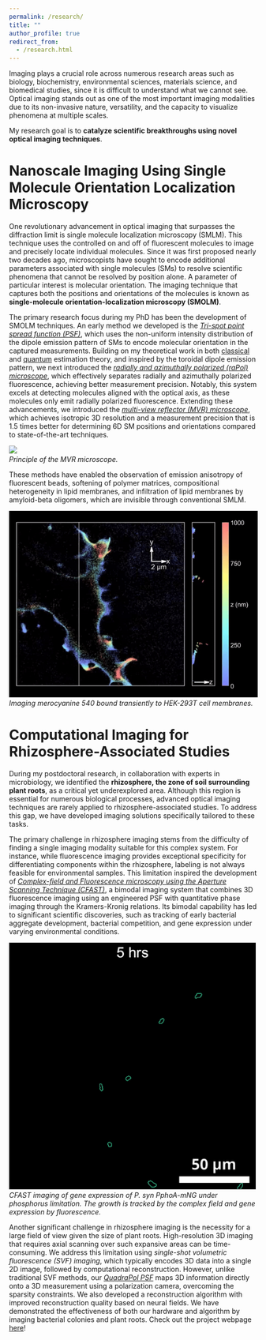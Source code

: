 ```yaml
---
permalink: /research/
title: ""
author_profile: true
redirect_from:
  - /research.html
---
```


Imaging plays a crucial role across numerous research areas such as biology, biochemistry, environmental sciences, materials science, and biomedical studies, since it is difficult to understand what we cannot see. Optical imaging stands out as one of the most important imaging modalities due to its non-invasive nature, versatility, and the capacity to visualize phenomena at multiple scales.

My research goal is to **catalyze scientific breakthroughs using novel optical imaging techniques**.

# Nanoscale Imaging Using Single Molecule Orientation Localization Microscopy

One revolutionary advancement in optical imaging that surpasses the diffraction limit is single molecule localization microscopy (SMLM). This technique uses the controlled on and off of fluorescent molecules to image and precisely locate individual molecules. Since it was first proposed nearly two decades ago, microscopists have sought to encode additional parameters associated with single molecules (SMs) to resolve scientific phenomena that cannot be resolved by position alone. A parameter of particular interest is molecular orientation. The imaging technique that captures both the positions and orientations of the molecules is known as **single-molecule orientation-localization microscopy (SMOLM)**. 

The primary research focus during my PhD has been the development of SMOLM techniques. An early method we developed is the [*Tri-spot point spread function (PSF)*](https://pubs.aip.org/aip/apl/article/113/3/031103/36984), which uses the non-uniform intensity distribution of the dipole emission pattern of SMs to encode molecular orientation in the captured measurements. Building on my theoretical work in both [classical](https://journals.aps.org/prl/abstract/10.1103/PhysRevLett.122.198301) and [quantum](https://journals.aps.org/prresearch/abstract/10.1103/PhysRevResearch.2.033114) estimation theory, and inspired by the toroidal dipole emission pattern, we next introduced the [*radially and azimuthally polarized (raPol) microscope*](https://pubs.acs.org/doi/10.1021/acs.nanolett.1c03948), which effectively separates radially and azimuthally polarized fluorescence, achieving better measurement precision. Notably, this system excels at detecting molecules aligned with the optical axis, as these molecules only emit radially polarized fluorescence. Extending these advancements, we introduced the [*multi-view reflector (MVR) microscope*](https://www.nature.com/articles/s41566-022-01116-6), which achieves isotropic 3D resolution and a measurement precision that is 1.5 times better for determining 6D SM positions and orientations compared to state-of-the-art techniques. 

![](/files/smolm_mvr.gif)  
*Principle of the MVR microscope.*

These methods have enabled the observation of emission anisotropy of fluorescent beads, softening of polymer matrices, compositional heterogeneity in lipid membranes, and infiltration of lipid membranes by amyloid-beta oligomers, which are invisible through conventional SMLM.

![](/files/smolm_cell.gif)  
*Imaging merocyanine 540 bound transiently to HEK-293T cell membranes.*

# Computational Imaging for Rhizosphere-Associated Studies

During my postdoctoral research, in collaboration with experts in microbiology, we identified the **rhizosphere, the zone of soil surrounding plant roots**, as a critical yet underexplored area. Although this region is essential for numerous biological processes, advanced optical imaging techniques are rarely applied to rhizosphere-associated studies. To address this gap, we have developed imaging solutions specifically tailored to these tasks.

The primary challenge in rhizosphere imaging stems from the difficulty of finding a single imaging modality suitable for this complex system. For instance, while fluorescence imaging provides exceptional specificity for differentiating components within the rhizosphere, labeling is not always feasible for environmental samples. This limitation inspired the development of [*Complex-field and Fluorescence microscopy using the Aperture Scanning Technique (CFAST)*](https://www.pnas.org/doi/10.1073/pnas.2403122121), a bimodal imaging system that combines 3D fluorescence imaging using an engineered PSF with quantitative phase imaging through the Kramers-Kronig relations. Its bimodal capability has led to significant scientific discoveries, such as tracking of early bacterial aggregate development, bacterial competition, and gene expression under varying environmental conditions.

![](/files/rhizo_induction.gif)  
*CFAST imaging of gene expression of P. syn PphoA-mNG under phosphorus limitation. The growth is tracked by the complex field and gene expression by fluorescence.*

Another significant challenge in rhizosphere imaging is the necessity for a large field of view given the size of plant roots. High-resolution 3D imaging that requires axial scanning over such expansive areas can be time-consuming. We address this limitation using *single-shot volumetric fluorescence (SVF) imaging*, which typically encodes 3D data into a single 2D image, followed by computational reconstruction. However, unlike traditional SVF methods, our [*QuadraPol PSF*](https://arxiv.org/abs/2405.10463) maps 3D information directly onto a 3D measurement using a polarization camera, overcoming the sparsity constraints. We also developed a reconstruction algorithm with improved reconstruction quality based on neural fields. We have demonstrated the effectiveness of both our hardware and algorithm by imaging bacterial colonies and plant roots. Check out the project webpage [here](https://hwzhou2020.github.io/SVF-Web/)!